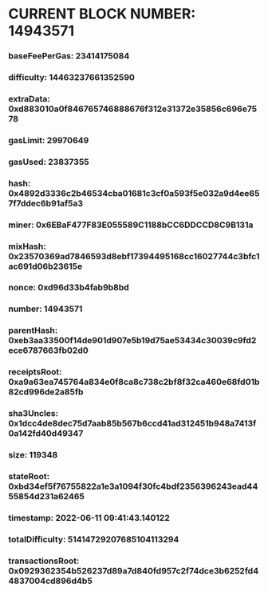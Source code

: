 # CURRENT BLOCK NUMBER: 14943571

### baseFeePerGas: 23414175084
### difficulty: 14463237661352590
### extraData: 0xd883010a0f846765746888676f312e31372e35856c696e7578
### gasLimit: 29970649
### gasUsed: 23837355
### hash: 0x4892d3336c2b46534cba01681c3cf0a593f5e032a9d4ee657f7ddec6b91af5a3
### miner: 0x6EBaF477F83E055589C1188bCC6DDCCD8C9B131a
### mixHash: 0x23570369ad7846593d8ebf17394495168cc16027744c3bfc1ac691d06b23615e
### nonce: 0xd96d33b4fab9b8bd
### number: 14943571
### parentHash: 0xeb3aa33500f14de901d907e5b19d75ae53434c30039c9fd2ece6787663fb02d0
### receiptsRoot: 0xa9a63ea745764a834e0f8ca8c738c2bf8f32ca460e68fd01b82cd996de2a85fb
### sha3Uncles: 0x1dcc4de8dec75d7aab85b567b6ccd41ad312451b948a7413f0a142fd40d49347
### size: 119348
### stateRoot: 0xbd34ef5f76755822a1e3a1094f30fc4bdf2356396243ead4455854d231a62465
### timestamp: 2022-06-11 09:41:43.140122
### totalDifficulty: 51414729207685104113294
### transactionsRoot: 0x0929362354b526237d89a7d840fd957c2f74dce3b6252fd44837004cd896d4b5
